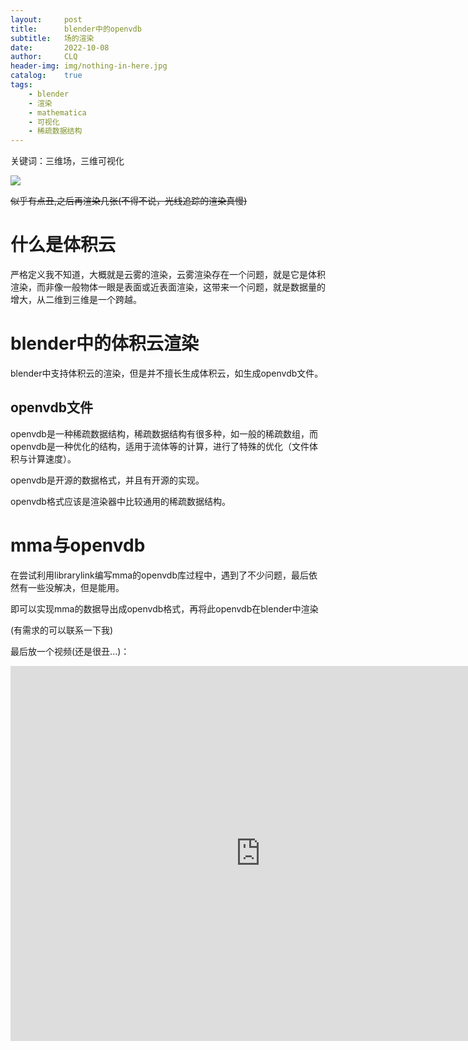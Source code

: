 ```yaml
---
layout:     post
title:      blender中的openvdb
subtitle:   场的渲染
date:       2022-10-08
author:     CLQ
header-img: img/nothing-in-here.jpg
catalog:    true
tags:
    - blender
    - 渲染
    - mathematica
    - 可视化
    - 稀疏数据结构
---
```


关键词：三维场，三维可视化


![](https://clq9920.github.io/draw/20221008/test_0008.png)

~~似乎有点丑,之后再渲染几张(不得不说，光线追踪的渲染真慢)~~

# 什么是体积云

严格定义我不知道，大概就是云雾的渲染，云雾渲染存在一个问题，就是它是体积渲染，而非像一般物体一眼是表面或近表面渲染，这带来一个问题，就是数据量的增大，从二维到三维是一个跨越。

# blender中的体积云渲染

blender中支持体积云的渲染，但是并不擅长生成体积云，如生成openvdb文件。

## openvdb文件

openvdb是一种稀疏数据结构，稀疏数据结构有很多种，如一般的稀疏数组，而openvdb是一种优化的结构，适用于流体等的计算，进行了特殊的优化（文件体积与计算速度）。

openvdb是开源的数据格式，并且有开源的实现。

openvdb格式应该是渲染器中比较通用的稀疏数据结构。

# mma与openvdb

在尝试利用librarylink编写mma的openvdb库过程中，遇到了不少问题，最后依然有一些没解决，但是能用。

即可以实现mma的数据导出成openvdb格式，再将此openvdb在blender中渲染

(有需求的可以联系一下我)

最后放一个视频\(还是很丑...\)：

<iframe 
src="https://clq9920.github.io/draw/20221008/movie.mp4" 
scrolling="no" 
border="0" 
frameborder="no" 
framespacing="0" 
allowfullscreen="true" 
height=600 
width=800> 
</iframe>


